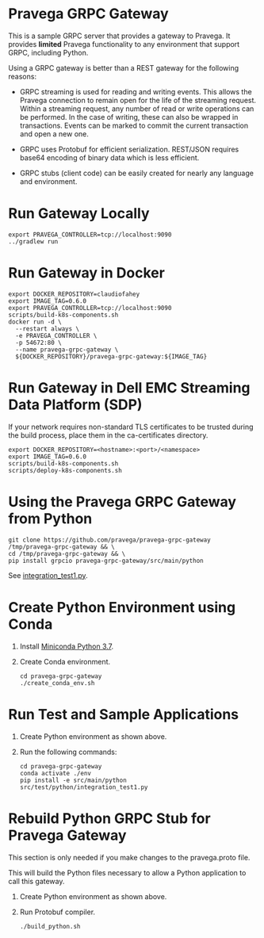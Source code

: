 # Pravega GRPC Gateway

This is a sample GRPC server that provides a gateway to Pravega.
It provides **limited** Pravega functionality to any environment that support GRPC, including Python.

Using a GRPC gateway is better than a REST gateway for the following reasons:

- GRPC streaming is used for reading and writing events. This allows the Pravega connection to remain open for the life
  of the streaming request. Within a streaming request, any number of read or write operations can be performed.
  In the case of writing, these can also be wrapped in transactions. 
  Events can be marked to commit the current transaction and open a new one.
  
- GRPC uses Protobuf for efficient serialization.
  REST/JSON requires base64 encoding of binary data which is less efficient.
  
- GRPC stubs (client code) can be easily created for nearly any language and environment.

# Run Gateway Locally

```
export PRAVEGA_CONTROLLER=tcp://localhost:9090
../gradlew run
```

# Run Gateway in Docker

```
export DOCKER_REPOSITORY=claudiofahey
export IMAGE_TAG=0.6.0
export PRAVEGA_CONTROLLER=tcp://localhost:9090
scripts/build-k8s-components.sh
docker run -d \
  --restart always \
  -e PRAVEGA_CONTROLLER \
  -p 54672:80 \
  --name pravega-grpc-gateway \
  ${DOCKER_REPOSITORY}/pravega-grpc-gateway:${IMAGE_TAG}
```

# Run Gateway in Dell EMC Streaming Data Platform (SDP)

If your network requires non-standard TLS certificates to be trusted during the build process, 
place them in the ca-certificates directory.

```
export DOCKER_REPOSITORY=<hostname>:<port>/<namespace>
export IMAGE_TAG=0.6.0
scripts/build-k8s-components.sh
scripts/deploy-k8s-components.sh
```

# Using the Pravega GRPC Gateway from Python

```
git clone https://github.com/pravega/pravega-grpc-gateway /tmp/pravega-grpc-gateway && \
cd /tmp/pravega-grpc-gateway && \
pip install grpcio pravega-grpc-gateway/src/main/python
```

See [integration_test1.py](pravega-grpc-gateway/src/test/python/integration_test1.py).

# Create Python Environment using Conda

1. Install [Miniconda Python 3.7](https://docs.conda.io/en/latest/miniconda.html).

2. Create Conda environment.
    ```
    cd pravega-grpc-gateway
    ./create_conda_env.sh
    ```

# Run Test and Sample Applications

1. Create Python environment as shown above.

2. Run the following commands:
    ```
    cd pravega-grpc-gateway
    conda activate ./env
    pip install -e src/main/python
    src/test/python/integration_test1.py
    ```

# Rebuild Python GRPC Stub for Pravega Gateway

This section is only needed if you make changes to the pravega.proto file.

This will build the Python files necessary to allow a Python application to call this gateway.

1. Create Python environment as shown above.

2. Run Protobuf compiler.
    ```
    ./build_python.sh
    ```
